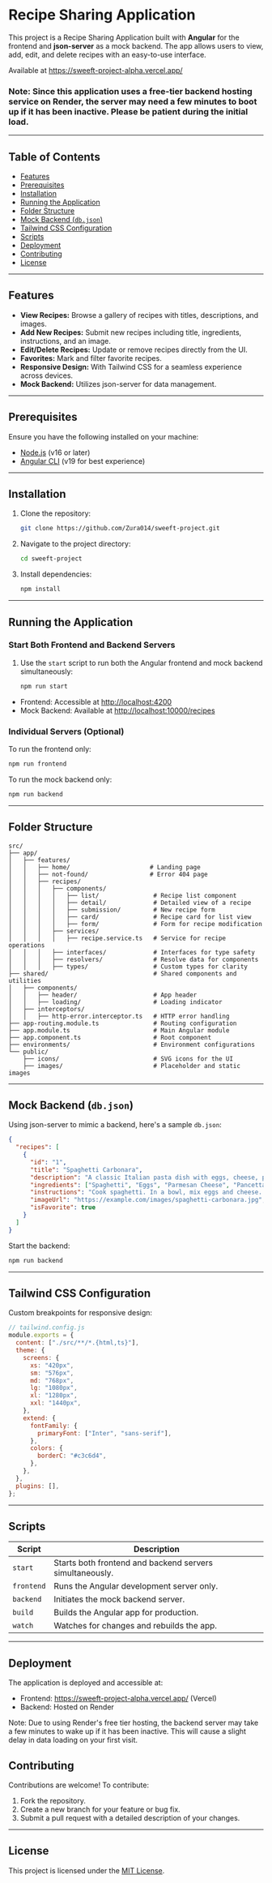 # Recipe Sharing Application

This project is a Recipe Sharing Application built with **Angular** for the frontend and **json-server** as a mock backend. The app allows users to view, add, edit, and delete recipes with an easy-to-use interface.

Available at https://sweeft-project-alpha.vercel.app/

### Note: Since this application uses a free-tier backend hosting service on Render, the server may need a few minutes to boot up if it has been inactive. Please be patient during the initial load.

---

## Table of Contents

- [Features](#features)
- [Prerequisites](#prerequisites)
- [Installation](#installation)
- [Running the Application](#running-the-application)
- [Folder Structure](#folder-structure)
- [Mock Backend (`db.json`)](#mock-backend-dbjson)
- [Tailwind CSS Configuration](#tailwind-css-configuration)
- [Scripts](#scripts)
- [Deployment](#deployment)
- [Contributing](#contributing)
- [License](#license)

---

## Features

- **View Recipes:** Browse a gallery of recipes with titles, descriptions, and images.
- **Add New Recipes:** Submit new recipes including title, ingredients, instructions, and an image.
- **Edit/Delete Recipes:** Update or remove recipes directly from the UI.
- **Favorites:** Mark and filter favorite recipes.
- **Responsive Design:** With Tailwind CSS for a seamless experience across devices.
- **Mock Backend:** Utilizes json-server for data management.

---

## Prerequisites

Ensure you have the following installed on your machine:

- [Node.js](https://nodejs.org/) (v16 or later)
- [Angular CLI](https://angular.io/cli) (v19 for best experience)

---

## Installation

1. Clone the repository:

   ```bash
   git clone https://github.com/Zura014/sweeft-project.git
   ```

2. Navigate to the project directory:

   ```bash
   cd sweeft-project
   ```

3. Install dependencies:
   ```bash
   npm install
   ```

---

## Running the Application

### Start Both Frontend and Backend Servers

1. Use the `start` script to run both the Angular frontend and mock backend simultaneously:
   ```bash
   npm run start
   ```

- Frontend: Accessible at [http://localhost:4200](http://localhost:4200)
- Mock Backend: Available at [http://localhost:10000/recipes](http://localhost:10000/recipes)

### Individual Servers (Optional)

To run the frontend only:

```bash
npm run frontend
```

To run the mock backend only:

```bash
npm run backend
```

---

## Folder Structure

```
src/
├── app/
│   ├── features/
│   │   ├── home/                      # Landing page
│   │   ├── not-found/                 # Error 404 page
│   │   ├── recipes/
│   │   │   ├── components/
│   │   │   │   ├── list/               # Recipe list component
│   │   │   │   ├── detail/             # Detailed view of a recipe
│   │   │   │   ├── submission/         # New recipe form
│   │   │   │   ├── card/               # Recipe card for list view
│   │   │   │   ├── form/               # Form for recipe modification
│   │   │   ├── services/
│   │   │   │   ├── recipe.service.ts   # Service for recipe operations
│   │   │   ├── interfaces/             # Interfaces for type safety
│   │   │   ├── resolvers/              # Resolve data for components
│   │   │   ├── types/                  # Custom types for clarity
├── shared/                             # Shared components and utilities
│   ├── components/
│   │   ├── header/                     # App header
│   │   ├── loading/                    # Loading indicator
│   ├── interceptors/
│   │   ├── http-error.interceptor.ts   # HTTP error handling
├── app-routing.module.ts               # Routing configuration
├── app.module.ts                       # Main Angular module
├── app.component.ts                    # Root component
├── environments/                       # Environment configurations
└── public/
    ├── icons/                          # SVG icons for the UI
    ├── images/                         # Placeholder and static images
```

---

## Mock Backend (`db.json`)

Using json-server to mimic a backend, here's a sample `db.json`:

```json
{
  "recipes": [
    {
      "id": "1",
      "title": "Spaghetti Carbonara",
      "description": "A classic Italian pasta dish with eggs, cheese, pancetta, and pepper.",
      "ingredients": ["Spaghetti", "Eggs", "Parmesan Cheese", "Pancetta", "Black Pepper"],
      "instructions": "Cook spaghetti. In a bowl, mix eggs and cheese. Cook pancetta. Combine everything and season with pepper.",
      "imageUrl": "https://example.com/images/spaghetti-carbonara.jpg",
      "isFavorite": true
    }
  ]
}
```

Start the backend:

```bash
npm run backend
```

---

## Tailwind CSS Configuration

Custom breakpoints for responsive design:

```javascript
// tailwind.config.js
module.exports = {
  content: ["./src/**/*.{html,ts}"],
  theme: {
    screens: {
      xs: "420px",
      sm: "576px",
      md: "768px",
      lg: "1080px",
      xl: "1280px",
      xxl: "1440px",
    },
    extend: {
      fontFamily: {
        primaryFont: ["Inter", "sans-serif"],
      },
      colors: {
        borderC: "#c3c6d4",
      },
    },
  },
  plugins: [],
};
```

---

## Scripts

| Script     | Description                                              |
| ---------- | -------------------------------------------------------- |
| `start`    | Starts both frontend and backend servers simultaneously. |
| `frontend` | Runs the Angular development server only.                |
| `backend`  | Initiates the mock backend server.                       |
| `build`    | Builds the Angular app for production.                   |
| `watch`    | Watches for changes and rebuilds the app.                |

---

## Deployment

The application is deployed and accessible at:

- Frontend: https://sweeft-project-alpha.vercel.app/ (Vercel)
- Backend: Hosted on Render

Note: Due to using Render's free tier hosting, the backend server may take a few minutes to wake up if it has been inactive. This will cause a slight delay in data loading on your first visit.

## Contributing

Contributions are welcome! To contribute:

1. Fork the repository.
2. Create a new branch for your feature or bug fix.
3. Submit a pull request with a detailed description of your changes.

---

## License

This project is licensed under the [MIT License](LICENSE).
